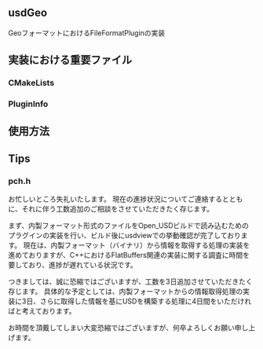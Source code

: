 ## usdGeo
GeoフォーマットにおけるFileFormatPluginの実装

## 実装における重要ファイル
### CMakeLists

### PluginInfo

## 使用方法
### 

## Tips
### pch.h

お忙しいところ失礼いたします。
現在の進捗状況についてご連絡するとともに、それに伴う工数追加のご相談をさせていただきたく存じます。

まず、内製フォーマット形式のファイルをOpen_USDビルドで読み込むためのプラグインの実装を行い、ビルド後にusdviewでの挙動確認が完了しております。
現在は、内製フォーマット（バイナリ）から情報を取得する処理の実装を進めておりますが、C++におけるFlatBuffers関連の実装に関する調査に時間を要しており、進捗が遅れている状況です。

つきましては、誠に恐縮ではございますが、工数を3日追加させていただきたく存じます。
具体的な予定としては、内製フォーマットからの情報取得処理の実装に3日、さらに取得した情報を基にUSDを構築する処理に4日間をいただければと考えております。

お時間を頂戴してしまい大変恐縮ではございますが、何卒よろしくお願い申し上げます。